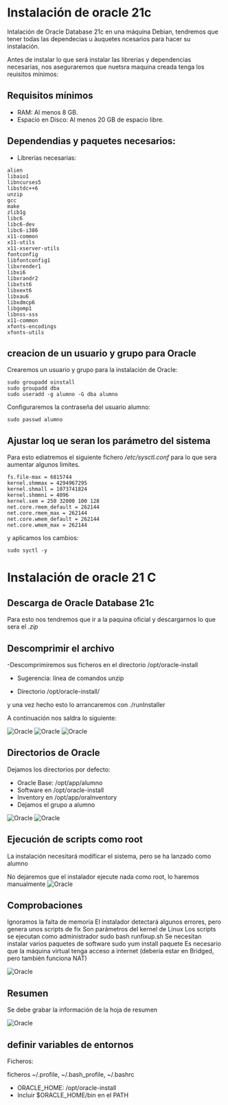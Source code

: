 # Instalación de oracle 21c 

Intalación de Oracle Database 21c en una máquina Debian, tendremos que tener todas las dependecias u àuquetes ncesarios para hacer su instalación.

Antes de instalar lo que será instalar las librerias y dependencias necesarias, nos aseguraremos que nuetsra maquina creada tenga los reuisitos mínimos:

## Requisitos mínimos

- RAM: Al menos 8 GB.
- Espacio en Disco: Al menos 20 GB de espacio libre.

## Dependendias y paquetes necesarios:

- Librerías necesarias:

```
alien 
libaio1     
libncurses5 
libstdc++6 
unzip 
gcc 
make 
zlib1g 
libc6 
libc6-dev 
libc6-i386 
x11-common 
x11-utils 
x11-xserver-utils 
fontconfig 
libfontconfig1 
libxrender1 
libxi6 
libxrandr2 
libxtst6 
libxext6 
libxau6 
libxdmcp6 
libgomp1 
libnss-sss 
x11-common 
xfonts-encodings 
xfonts-utils
```

## creacion de un usuario y grupo para Oracle

Crearemos un usuario y grupo para la instalación de Oracle:

```
sudo groupadd oinstall
sudo groupadd dba
sudo useradd -g alumno -G dba alumno

```

Configuraremos la contraseña del usuario alumno:

```sudo passwd alumno```

## Ajustar loq ue seran los parámetro del sistema

Para esto ediatremos el siguiente fichero */etc/sysctl.conf* para lo que sera aumentar algunos limites.

```
fs.file-max = 6815744
kernel.shmmax = 4294967295
kernel.shmall = 1073741824
kernel.shmmni = 4096
kernel.sem = 250 32000 100 128
net.core.rmem_default = 262144
net.core.rmem_max = 262144
net.core.wmem_default = 262144
net.core.wmem_max = 262144

```

y aplicamos los cambios:

```sudo syctl -y```

# Instalación de oracle 21 C

## Descarga de Oracle Database 21c
Para esto nos tendremos que ir a la paquina oficial y descargarnos lo que sera el *.zip*

## Descomprimir el archivo

-Descomprimiremos sus ficheros en el directorio /opt/oracle-install
 
 - Sugerencia: línea de comandos unzip

- Directorio /opt/oracle-install/

y una vez hecho esto lo arrancaremos con ./runInstaller

A continuación nos saldra lo siguiente:


![Oracle](/Instalaciones/img/1.png)
![Oracle](/Instalaciones/img/2.png)
![Oracle](/Instalaciones/img/3.png)

## Directorios de Oracle

Dejamos los directorios por defecto:

- Oracle Base: /opt/app/alumno
- Software en /opt/oracle-install
- Inventory en /opt/app/oraInventory
- Dejamos el grupo a alumno
  

![Oracle](/Instalaciones/img/5.png)
![Oracle](/Instalaciones/img/6.png)

## Ejecución de scripts como root
La instalación necesitará modificar el sistema, pero se ha lanzado como alumno

No dejaremos que el instalador ejecute nada como root, lo haremos manualmente
![Oracle](/Instalaciones/img/7.png)

## Comprobaciones

Ignoramos la falta de memoria
El instalador detectará algunos errores, pero genera unos scripts de fix
Son parámetros del kernel de Linux
Los scripts se ejecutan como administrador
sudo bash runfixup.sh
Se necesitan instalar varios paquetes de software
sudo yum install paquete
Es necesario que la máquina virtual tenga acceso a internet (debería estar en Bridged, pero también funciona NAT)

![Oracle](/Instalaciones/img/8.png)

## Resumen

Se debe grabar la información de la hoja de resumen

![Oracle](/Instalaciones/img/9.png)

## definir variables de entornos

Ficheros:

ficheros ~/.profile, ~/.bash_profile, ~/.bashrc

- ORACLE_HOME: /opt/oracle-install
- Incluir $ORACLE_HOME/bin en el PATH

